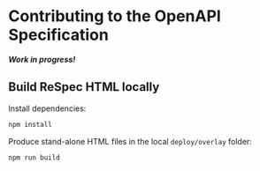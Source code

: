 # Contributing to the OpenAPI Specification

***Work in progress!***

## Build ReSpec HTML locally

Install dependencies:

```sh
npm install
```

Produce stand-alone HTML files in the local `deploy/overlay` folder:

```sh
npm run build
```
